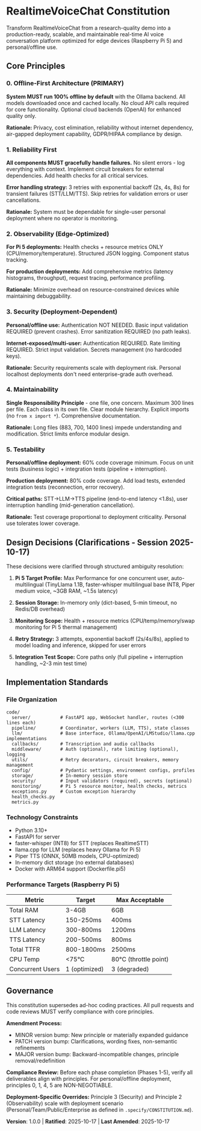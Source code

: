 <!--
SYNC IMPACT REPORT:
Version: 0.0.0 → 1.0.0
Added Principles:
- 0. Offline-First Architecture
- 1. Reliability First
- 2. Observability
- 3. Security (deployment-dependent)
- 4. Maintainability
- 5. Testability
Added Sections:
- Design Decisions (Clarifications)
- Implementation Standards
Templates Status:
- ⚠ .specify/templates/plan-template.md: Pending manual review
- ⚠ .specify/templates/spec-template.md: Pending manual review
- ⚠ .specify/templates/tasks-template.md: Pending manual review
Ratification Date: Set to 2025-10-17 (constitution creation date)
-->

# RealtimeVoiceChat Constitution

Transform RealtimeVoiceChat from a research-quality demo into a production-ready, scalable, and maintainable real-time AI voice conversation platform optimized for edge devices (Raspberry Pi 5) and personal/offline use.

## Core Principles

### 0. Offline-First Architecture (PRIMARY)

**System MUST run 100% offline by default** with the Ollama backend. All models downloaded once and cached locally. No cloud API calls required for core functionality. Optional cloud backends (OpenAI) for enhanced quality only.

**Rationale:** Privacy, cost elimination, reliability without internet dependency, air-gapped deployment capability, GDPR/HIPAA compliance by design.

### 1. Reliability First

**All components MUST gracefully handle failures.** No silent errors - log everything with context. Implement circuit breakers for external dependencies. Add health checks for all critical services.

**Error handling strategy:** 3 retries with exponential backoff (2s, 4s, 8s) for transient failures (STT/LLM/TTS). Skip retries for validation errors or user cancellations.

**Rationale:** System must be dependable for single-user personal deployment where no operator is monitoring.

### 2. Observability (Edge-Optimized)

**For Pi 5 deployments:** Health checks + resource metrics ONLY (CPU/memory/temperature). Structured JSON logging. Component status tracking.

**For production deployments:** Add comprehensive metrics (latency histograms, throughput), request tracing, performance profiling.

**Rationale:** Minimize overhead on resource-constrained devices while maintaining debuggability.

### 3. Security (Deployment-Dependent)

**Personal/offline use:** Authentication NOT NEEDED. Basic input validation REQUIRED (prevent crashes). Error sanitization REQUIRED (no path leaks).

**Internet-exposed/multi-user:** Authentication REQUIRED. Rate limiting REQUIRED. Strict input validation. Secrets management (no hardcoded keys).

**Rationale:** Security requirements scale with deployment risk. Personal localhost deployments don't need enterprise-grade auth overhead.

### 4. Maintainability

**Single Responsibility Principle** - one file, one concern. Maximum 300 lines per file. Each class in its own file. Clear module hierarchy. Explicit imports (no `from x import *`). Comprehensive documentation.

**Rationale:** Long files (883, 700, 1400 lines) impede understanding and modification. Strict limits enforce modular design.

### 5. Testability

**Personal/offline deployment:** 60% code coverage minimum. Focus on unit tests (business logic) + integration tests (pipeline + interruption).

**Production deployment:** 80% code coverage. Add load tests, extended integration tests (reconnection, error recovery).

**Critical paths:** STT→LLM→TTS pipeline (end-to-end latency <1.8s), user interruption handling (mid-generation cancellation).

**Rationale:** Test coverage proportional to deployment criticality. Personal use tolerates lower coverage.

## Design Decisions (Clarifications - Session 2025-10-17)

These decisions were clarified through structured ambiguity resolution:

1. **Pi 5 Target Profile:** Max Performance for one concurrent user, auto-multilingual (TinyLlama 1.1B, faster-whisper multilingual base INT8, Piper medium voice, ~3GB RAM, ~1.5s latency)

2. **Session Storage:** In-memory only (dict-based, 5-min timeout, no Redis/DB overhead)

3. **Monitoring Scope:** Health + resource metrics (CPU/temp/memory/swap monitoring for Pi 5 thermal management)

4. **Retry Strategy:** 3 attempts, exponential backoff (2s/4s/8s), applied to model loading and inference, skipped for user errors

5. **Integration Test Scope:** Core paths only (full pipeline + interruption handling, ~2-3 min test time)

## Implementation Standards

### File Organization

```
code/
  server/           # FastAPI app, WebSocket handler, routes (<300 lines each)
  pipeline/         # Coordinator, workers (LLM, TTS), state classes
  llm/              # Base interface, Ollama/OpenAI/LMStudio/llama.cpp implementations
  callbacks/        # Transcription and audio callbacks
  middleware/       # Auth (optional), rate limiting (optional), logging
  utils/            # Retry decorators, circuit breakers, memory management
  config/           # Pydantic settings, environment configs, profiles
  storage/          # In-memory session store
  security/         # Input validators (required), secrets (optional)
  monitoring/       # Pi 5 resource monitor, health checks, metrics
  exceptions.py     # Custom exception hierarchy
  health_checks.py
  metrics.py
```

### Technology Constraints

- Python 3.10+
- FastAPI for server
- faster-whisper (INT8) for STT (replaces RealtimeSTT)
- llama.cpp for LLM (replaces heavy Ollama for Pi 5)
- Piper TTS (ONNX, 50MB models, CPU-optimized)
- In-memory dict storage (no external databases)
- Docker with ARM64 support (Dockerfile.pi5)

### Performance Targets (Raspberry Pi 5)

| Metric           | Target        | Max Acceptable        |
| ---------------- | ------------- | --------------------- |
| Total RAM        | 3-4GB         | 6GB                   |
| STT Latency      | 150-250ms     | 400ms                 |
| LLM Latency      | 300-800ms     | 1200ms                |
| TTS Latency      | 200-500ms     | 800ms                 |
| Total TTFR       | 800-1800ms    | 2500ms                |
| CPU Temp         | <75°C         | 80°C (throttle point) |
| Concurrent Users | 1 (optimized) | 3 (degraded)          |

## Governance

This constitution supersedes ad-hoc coding practices. All pull requests and code reviews MUST verify compliance with core principles.

**Amendment Process:**

- MINOR version bump: New principle or materially expanded guidance
- PATCH version bump: Clarifications, wording fixes, non-semantic refinements
- MAJOR version bump: Backward-incompatible changes, principle removal/redefinition

**Compliance Review:** Before each phase completion (Phases 1-5), verify all deliverables align with principles. For personal/offline deployment, principles 0, 1, 4, 5 are NON-NEGOTIABLE.

**Deployment-Specific Overrides:** Principle 3 (Security) and Principle 2 (Observability) scale with deployment scenario (Personal/Team/Public/Enterprise as defined in `.specify/CONSTITUTION.md`).

**Version**: 1.0.0 | **Ratified**: 2025-10-17 | **Last Amended**: 2025-10-17
